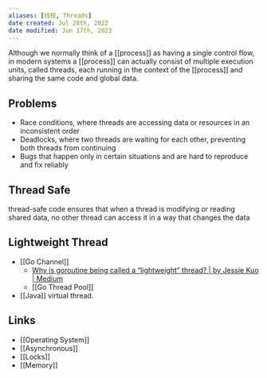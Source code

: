 ```yaml
---
aliases: [线程, Threads]
date created: Jul 28th, 2022
date modified: Jun 17th, 2023
---
```


Although we normally think of a [[process]] as having a single control flow, in modern systems a [[process]] can actually consist of multiple execution units, called threads, each running in the context of the [[process]] and sharing the same code and global data.

## Problems
- Race conditions, where threads are accessing data or resources in an inconsistent order
- Deadlocks, where two threads are waiting for each other, preventing both threads from continuing
- Bugs that happen only in certain situations and are hard to reproduce and fix reliably  

## Thread Safe
thread-safe code ensures that when a thread is modifying or reading shared data, no other thread can access it in a way that changes the data

## Lightweight Thread
- [[Go Channel]]
	- [Why is goroutine being called a “lightweight” thread? | by Jessie Kuo | Medium](https://medium.com/@jessie_kuo/why-is-goroutine-being-called-a-lightweight-thread-46d70d198ad6)
	- [[Go Thread Pool]]
- [[Java]] virtual thread.

## Links
- [[Operating System]]
- [[Asynchronous]]
- [[Locks]]
- [[Memory]]